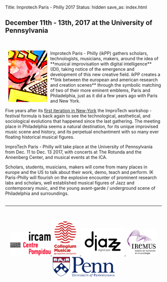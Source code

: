 Title: Improtech Paris - Philly 2017 
Status: hidden 
save_as: index.html
<br>
## December 11th - 13th, 2017 at the University of Pennsylvania
<br>
<br>
<img src="../images/IKPoster_Frag12.png" width="125" style="float:left" hspace="10">Improtech Paris - Philly (ikPP) gathers scholars, technologists, musicians, makers, around the idea of **musical improvisation with digital intelligence** (IDI), taking notice of the emergence and development of this new creative field.
ikPP creates a **link between the european and american research and creation scenes** through the symbolic matching of two of their more eminent emblems, Paris and Philadelphia, just as it did a few years ago with Paris and New York.

Five years after its [first iteration in New-York](http://repmus.ircam.fr/improtechpny) the ImproTech workshop - festival formula is back again to see the technological, aesthetical, and sociological evolutions that happened since the last gathering.  The meeting place in Philadelphia seems a natural destination, for its unique improvised music scene and history, and its perpetual enchantment with so many ever floating historical musical figures.

ImproTech Paris - Philly will take place at the University of Pennsylvania from Dec. 11 to Dec. 13 2017, with concerts at The Rotunda and the Annenberg Center, and musical events at the ICA.
 
Scholars, students, musicians, makers will come from many places in europe and the US to talk about their work, demo, teach and perform. IK Paris-Philly will flourish on the explosive encounter of prominent research labs and scholars, well established musical figures of Jazz and contemporary music, and the young avant-garde / underground scene of Philadelphia and surroundings.
<br><br>

---

<p align="center">
<br><br>
<a target="_blank" href="https://www.w3schools.com"> <img  src="../images/ircam.gif" width="130"> </a>
<a target="_blank" href="https://www.w3schools.com"> <img  src="../images/collegium-logo.png" width="90"> </a>
<a target="_blank" href="https://www.w3schools.com"> <img  src="../images/DjazzLOGO.png" width="140"> </a>
<a target="_blank" href="https://www.w3schools.com"> <img  src="../images/logo-iremus.png" width="100"> </a>
<a target="_blank" href="https://www.w3schools.com"> <img  src="../images/penn_fulllogo.gif" width="200"> </a>
<br><br><br><br>
</p>
